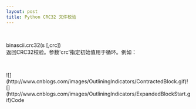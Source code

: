 ```yaml
---
layout: post
title: Python CRC32 文件校验
---
```

&nbsp;

<dt>
<div>
<div>binascii.crc32(s [,crc])</div>
<div>返回CRC32校验。参数'crc'指定初始值用于循环。例如：</div>
</div>
</dt>

&nbsp;

<div class="cnblogs_code">![](http://www.cnblogs.com/images/OutliningIndicators/ContractedBlock.gif)![](http://www.cnblogs.com/images/OutliningIndicators/ExpandedBlockStart.gif)<span id="Code_Closed_Text_172113" class="cnblogs_code_Collapse">Code</span><span id="Code_Open_Text_172113">
<!--

Code highlighting produced by Actipro CodeHighlighter (freeware)
http://www.CodeHighlighter.com/

--><span style="color: #000000;">&gt;&gt;&gt;</span><span style="color: #000000;">&nbsp;</span><span style="color: #0000ff;">import</span><span style="color: #000000;">&nbsp;binascii
</span><span style="color: #000000;">&gt;&gt;&gt;</span><span style="color: #000000;">&nbsp;crc&nbsp;</span><span style="color: #000000;">=</span><span style="color: #000000;">&nbsp;binascii.crc32(</span><span style="color: #800000;">'</span><span style="color: #800000;">spam</span><span style="color: #800000;">'</span><span style="color: #000000;">)
</span><span style="color: #000000;">&gt;&gt;&gt;</span><span style="color: #000000;">&nbsp;binascii.crc32(</span><span style="color: #800000;">'</span><span style="color: #800000;">&nbsp;and&nbsp;eggs</span><span style="color: #800000;">'</span><span style="color: #000000;">,&nbsp;crc)
</span><span style="color: #000000;">739139840</span><span style="color: #000000;">
</span><span style="color: #000000;">&gt;&gt;&gt;</span><span style="color: #000000;">&nbsp;binascii.crc32(</span><span style="color: #800000;">'</span><span style="color: #800000;">spam&nbsp;and&nbsp;eggs</span><span style="color: #800000;">'</span><span style="color: #000000;">)
</span><span style="color: #000000;">739139840</span></span></div>

&nbsp;

&nbsp;

<div class="cnblogs_code">![](http://www.cnblogs.com/images/OutliningIndicators/ContractedBlock.gif)![](http://www.cnblogs.com/images/OutliningIndicators/ExpandedBlockStart.gif)<span class="cnblogs_code_Collapse" id="Code_Closed_Text_172240">Code</span><span id="Code_Open_Text_172240">
<!--

Code highlighting produced by Actipro CodeHighlighter (freeware)
http://www.CodeHighlighter.com/

--><span style="color: #0000ff;">import</span><span style="color: #000000;">&nbsp;binascii&nbsp;

</span><span style="color: #0000ff;">def</span><span style="color: #000000;">&nbsp;getFileCRC(_path):&nbsp;
&nbsp;&nbsp;&nbsp;&nbsp;</span><span style="color: #0000ff;">try</span><span style="color: #000000;">:&nbsp;
&nbsp;&nbsp;&nbsp;&nbsp;&nbsp;&nbsp;&nbsp;&nbsp;blocksize&nbsp;</span><span style="color: #000000;">=</span><span style="color: #000000;">&nbsp;</span><span style="color: #000000;">1024</span><span style="color: #000000;">&nbsp;</span><span style="color: #000000;">*</span><span style="color: #000000;">&nbsp;</span><span style="color: #000000;">64</span><span style="color: #000000;">&nbsp;
&nbsp;&nbsp;&nbsp;&nbsp;&nbsp;&nbsp;&nbsp;&nbsp;f&nbsp;</span><span style="color: #000000;">=</span><span style="color: #000000;">&nbsp;open(_path,</span><span style="color: #800000;">"</span><span style="color: #800000;">rb</span><span style="color: #800000;">"</span><span style="color: #000000;">)&nbsp;
&nbsp;&nbsp;&nbsp;&nbsp;&nbsp;&nbsp;&nbsp;&nbsp;str&nbsp;</span><span style="color: #000000;">=</span><span style="color: #000000;">&nbsp;f.read(blocksize)&nbsp;
&nbsp;&nbsp;&nbsp;&nbsp;&nbsp;&nbsp;&nbsp;&nbsp;crc&nbsp;</span><span style="color: #000000;">=</span><span style="color: #000000;">&nbsp;0&nbsp;
&nbsp;&nbsp;&nbsp;&nbsp;&nbsp;&nbsp;&nbsp;&nbsp;</span><span style="color: #0000ff;">while</span><span style="color: #000000;">(len(str)&nbsp;</span><span style="color: #000000;">!=</span><span style="color: #000000;">&nbsp;0):&nbsp;
&nbsp;&nbsp;&nbsp;&nbsp;&nbsp;&nbsp;&nbsp;&nbsp;&nbsp;&nbsp;&nbsp;&nbsp;crc&nbsp;</span><span style="color: #000000;">=</span><span style="color: #000000;">&nbsp;binascii.crc32(str,&nbsp;crc)&nbsp;
&nbsp;&nbsp;&nbsp;&nbsp;&nbsp;&nbsp;&nbsp;&nbsp;&nbsp;&nbsp;&nbsp;&nbsp;str&nbsp;</span><span style="color: #000000;">=</span><span style="color: #000000;">&nbsp;f.read(blocksize)&nbsp;
&nbsp;&nbsp;&nbsp;&nbsp;&nbsp;&nbsp;&nbsp;&nbsp;f.close()&nbsp;
&nbsp;&nbsp;&nbsp;&nbsp;</span><span style="color: #0000ff;">except</span><span style="color: #000000;">:&nbsp;
&nbsp;&nbsp;&nbsp;&nbsp;&nbsp;&nbsp;&nbsp;&nbsp;</span><span style="color: #0000ff;">print</span><span style="color: #000000;">&nbsp;</span><span style="color: #800000;">'</span><span style="color: #800000;">get&nbsp;file&nbsp;crc&nbsp;error!</span><span style="color: #800000;">'</span><span style="color: #000000;">&nbsp;
&nbsp;&nbsp;&nbsp;&nbsp;&nbsp;&nbsp;&nbsp;&nbsp;</span><span style="color: #0000ff;">return</span><span style="color: #000000;">&nbsp;0&nbsp;
&nbsp;&nbsp;&nbsp;&nbsp;</span><span style="color: #0000ff;">return</span><span style="color: #000000;">&nbsp;crc&nbsp;&nbsp;</span></span></div>

&nbsp;

&nbsp;

<div class="cnblogs_code">![](http://www.cnblogs.com/images/OutliningIndicators/ContractedBlock.gif)![](http://www.cnblogs.com/images/OutliningIndicators/ExpandedBlockStart.gif)<span id="Code_Closed_Text_173006" class="cnblogs_code_Collapse">Code</span><span id="Code_Open_Text_173006">
<!--

Code highlighting produced by Actipro CodeHighlighter (freeware)
http://www.CodeHighlighter.com/

--><span style="color: #000000;">python&nbsp;</span><span style="color: #000000;">2</span><span style="color: #000000;">.X的crc32實作上跟一般的C實作上在整數有號無號的處理上略有不同,&nbsp;所以使用python&nbsp;</span><span style="color: #000000;">2</span><span style="color: #000000;">.X與一般C實作算出的crc32(如sfv)比對時,通常需要特別的方法,

這邊列出一個透過zlib.crc32快速得到所需要結果的方法：

</span><span style="color: #0000ff;">import</span><span style="color: #000000;">&nbsp;zlib

</span><span style="color: #0000ff;">def</span><span style="color: #000000;">&nbsp;crc32(st):
&nbsp;&nbsp;&nbsp;&nbsp;crc&nbsp;</span><span style="color: #000000;">=</span><span style="color: #000000;">&nbsp;zlib.crc32(st)
&nbsp;&nbsp;&nbsp;&nbsp;</span><span style="color: #0000ff;">if</span><span style="color: #000000;">&nbsp;crc&nbsp;</span><span style="color: #000000;">&gt;</span><span style="color: #000000;">&nbsp;0:
&nbsp;&nbsp;&nbsp;&nbsp;&nbsp;&nbsp;</span><span style="color: #0000ff;">return</span><span style="color: #000000;">&nbsp;</span><span style="color: #800000;">"</span><span style="color: #800000;">%x</span><span style="color: #800000;">"</span><span style="color: #000000;">&nbsp;</span><span style="color: #000000;">%</span><span style="color: #000000;">&nbsp;(crc)
&nbsp;&nbsp;&nbsp;&nbsp;</span><span style="color: #0000ff;">else</span><span style="color: #000000;">:
&nbsp;&nbsp;&nbsp;&nbsp;&nbsp;&nbsp;</span><span style="color: #0000ff;">return</span><span style="color: #000000;">&nbsp;</span><span style="color: #800000;">"</span><span style="color: #800000;">%x</span><span style="color: #800000;">"</span><span style="color: #000000;">&nbsp;</span><span style="color: #000000;">%</span><span style="color: #000000;">&nbsp;(</span><span style="color: #000000;">~</span><span style="color: #000000;">crc&nbsp;</span><span style="color: #000000;">^</span><span style="color: #000000;">&nbsp;</span><span style="color: #000000;">0xffffffff</span><span style="color: #000000;">)

ex1&nbsp;</span><span style="color: #000000;">=</span><span style="color: #000000;">&nbsp;</span><span style="color: #800000;">"</span><span style="color: #800000;">12345</span><span style="color: #800000;">"</span><span style="color: #000000;">
ex2&nbsp;</span><span style="color: #000000;">=</span><span style="color: #000000;">&nbsp;</span><span style="color: #800000;">"</span><span style="color: #800000;">1kcaseztsa12345azy</span><span style="color: #800000;">"</span><span style="color: #000000;">

</span><span style="color: #0000ff;">print</span><span style="color: #000000;">&nbsp;</span><span style="color: #800000;">"</span><span style="color: #800000;">%x</span><span style="color: #800000;">"</span><span style="color: #000000;">&nbsp;</span><span style="color: #000000;">%</span><span style="color: #000000;">&nbsp;zlib.crc32(ex1)
</span><span style="color: #0000ff;">print</span><span style="color: #000000;">&nbsp;crc32(ex1)
</span><span style="color: #0000ff;">print</span><span style="color: #000000;">&nbsp;</span><span style="color: #800000;">"</span><span style="color: #800000;">%x</span><span style="color: #800000;">"</span><span style="color: #000000;">&nbsp;</span><span style="color: #000000;">%</span><span style="color: #000000;">&nbsp;zlib.crc32(ex2)
</span><span style="color: #0000ff;">print</span><span style="color: #000000;">&nbsp;crc32(ex2)

或如果你有ctypes的話:
</span><span style="color: #0000ff;">import</span><span style="color: #000000;">&nbsp;zlib
</span><span style="color: #0000ff;">import</span><span style="color: #000000;">&nbsp;ctypes

</span><span style="color: #0000ff;">def</span><span style="color: #000000;">&nbsp;crc32_c(st):
&nbsp;&nbsp;&nbsp;&nbsp;</span><span style="color: #0000ff;">return</span><span style="color: #000000;">&nbsp;</span><span style="color: #800000;">"</span><span style="color: #800000;">%x</span><span style="color: #800000;">"</span><span style="color: #000000;">&nbsp;</span><span style="color: #000000;">%</span><span style="color: #000000;">&nbsp;ctypes.c_uint32(zlib.crc32(st)).value

ex1&nbsp;</span><span style="color: #000000;">=</span><span style="color: #000000;">&nbsp;</span><span style="color: #800000;">"</span><span style="color: #800000;">12345</span><span style="color: #800000;">"</span><span style="color: #000000;">
ex2&nbsp;</span><span style="color: #000000;">=</span><span style="color: #000000;">&nbsp;</span><span style="color: #800000;">"</span><span style="color: #800000;">1kcaseztsa12345azy</span><span style="color: #800000;">"</span><span style="color: #000000;">

</span><span style="color: #0000ff;">print</span><span style="color: #000000;">&nbsp;</span><span style="color: #800000;">"</span><span style="color: #800000;">%x</span><span style="color: #800000;">"</span><span style="color: #000000;">&nbsp;</span><span style="color: #000000;">%</span><span style="color: #000000;">&nbsp;zlib.crc32(ex1)
</span><span style="color: #0000ff;">print</span><span style="color: #000000;">&nbsp;crc32_c(ex1)
</span><span style="color: #0000ff;">print</span><span style="color: #000000;">&nbsp;</span><span style="color: #800000;">"</span><span style="color: #800000;">%x</span><span style="color: #800000;">"</span><span style="color: #000000;">&nbsp;</span><span style="color: #000000;">%</span><span style="color: #000000;">&nbsp;zlib.crc32(ex2)
</span><span style="color: #0000ff;">print</span><span style="color: #000000;">&nbsp;crc32_c(ex2)

註：&nbsp;python&nbsp;</span><span style="color: #000000;">3</span><span style="color: #000000;">.0以上沒有這個問題.</span></span></div>

&nbsp;

&nbsp;

<div class="cnblogs_code">![](http://www.cnblogs.com/images/OutliningIndicators/ContractedBlock.gif)![](http://www.cnblogs.com/images/OutliningIndicators/ExpandedBlockStart.gif)<span class="cnblogs_code_Collapse" id="Code_Closed_Text_173528">Code</span><span id="Code_Open_Text_173528">
<!--

Code highlighting produced by Actipro CodeHighlighter (freeware)
http://www.CodeHighlighter.com/

--><span style="color: #0000ff;">from</span><span style="color: #000000;">&nbsp;ctypes&nbsp;</span><span style="color: #0000ff;">import</span><span style="color: #000000;">&nbsp;</span><span style="color: #000000;">*</span><span style="color: #000000;">&nbsp;
</span><span style="color: #0000ff;">import</span><span style="color: #000000;">&nbsp;binascii&nbsp;

</span><span style="color: #0000ff;">def</span><span style="color: #000000;">&nbsp;getFileCRC(_path):&nbsp;
</span><span style="color: #0000ff;">try</span><span style="color: #000000;">:&nbsp;
blocksize&nbsp;</span><span style="color: #000000;">=</span><span style="color: #000000;">&nbsp;</span><span style="color: #000000;">1024</span><span style="color: #000000;">&nbsp;</span><span style="color: #000000;">*</span><span style="color: #000000;">&nbsp;</span><span style="color: #000000;">64</span><span style="color: #000000;">&nbsp;
f&nbsp;</span><span style="color: #000000;">=</span><span style="color: #000000;">&nbsp;open(_path,</span><span style="color: #800000;">"</span><span style="color: #800000;">rb</span><span style="color: #800000;">"</span><span style="color: #000000;">)&nbsp;
str&nbsp;</span><span style="color: #000000;">=</span><span style="color: #000000;">&nbsp;f.read(blocksize)&nbsp;
crc&nbsp;</span><span style="color: #000000;">=</span><span style="color: #000000;">&nbsp;0&nbsp;
</span><span style="color: #0000ff;">while</span><span style="color: #000000;">(len(str)&nbsp;</span><span style="color: #000000;">!=</span><span style="color: #000000;">&nbsp;0):&nbsp;
crc&nbsp;</span><span style="color: #000000;">=</span><span style="color: #000000;">&nbsp;binascii.crc32(str,&nbsp;crc)&nbsp;
str&nbsp;</span><span style="color: #000000;">=</span><span style="color: #000000;">&nbsp;f.read(blocksize)&nbsp;
f.close()&nbsp;
</span><span style="color: #0000ff;">except</span><span style="color: #000000;">:&nbsp;
klog.error(</span><span style="color: #800000;">"</span><span style="color: #800000;">get&nbsp;file&nbsp;crc&nbsp;error!</span><span style="color: #800000;">"</span><span style="color: #000000;">)&nbsp;
</span><span style="color: #0000ff;">return</span><span style="color: #000000;">&nbsp;0&nbsp;
</span><span style="color: #0000ff;">return</span><span style="color: #000000;">&nbsp;c_uint(crc).value</span></span></div>

&nbsp;

&nbsp;